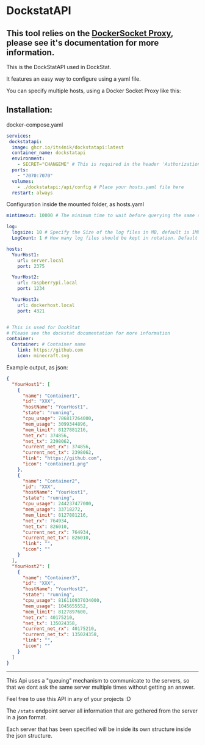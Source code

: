 # DockstatAPI

## This tool relies on the [DockerSocket Proxy](https://docs.linuxserver.io/images/docker-socket-proxy/), please see it's documentation for more information.

This is the DockStatAPI used in DockStat.

It features an easy way to configure using a yaml file.

You can specify multiple hosts, using a Docker Socket Proxy like this:

## Installation:

docker-compose.yaml
```yaml
services:
 dockstatapi:
  image: ghcr.io/its4nik/dockstatapi:latest
  container_name: dockstatapi
  environment:
    - SECRET="CHANGEME" # This is required in the header 'Authorization': 'CHANGEME'
  ports:
    - "7070:7070"
  volumes:
    - ./dockstatapi:/api/config # Place your hosts.yaml file here
  restart: always
```

Configuration inside the mounted folder, as hosts.yaml
```yaml
mintimeout: 10000 # The minimum time to wait before querying the same server again, defaults to 5000 Ms

log:
  logsize: 10 # Specify the Size of the log files in MB, default is 1MB
  LogCount: 1 # How many log files should be kept in rotation. Default is 5

hosts:
  YourHost1:
    url: server.local
    port: 2375

  YourHost2:
    url: raspberrypi.local
    port: 1234

  YourHost3:
    url: dockerhost.local
    port: 4321


# This is used for DockStat
# Please see the dockstat documentation for more information
container:
  Container: # Container name
    link: https://github.com
    icon: minecraft.svg
```

Example output, as json:

```json
{
  "YourHost1": [
    {
      "name": "Container1",
      "id": "XXX",
      "hostName": "YourHost1",
      "state": "running",
      "cpu_usage": 786817264000,
      "mem_usage": 3099344896,
      "mem_limit": 8127881216,
      "net_rx": 374856,
      "net_tx": 2398062,
      "current_net_rx": 374856,
      "current_net_tx": 2398062,
      "link": "https://github.com",
      "icon": "container1.png"
    },
    {
      "name": "Container2",
      "id": "XXX",
      "hostName": "YourHost1",
      "state": "running",
      "cpu_usage": 244237477000,
      "mem_usage": 33718272,
      "mem_limit": 8127881216,
      "net_rx": 764934,
      "net_tx": 826010,
      "current_net_rx": 764934,
      "current_net_tx": 826010,
      "link": "",
      "icon": ""
    }
  ],
  "YourHost2": [
    {
      "name": "Container3",
      "id": "XXX",
      "hostName": "YourHost2",
      "state": "running",
      "cpu_usage": 816110937034000,
      "mem_usage": 1045655552,
      "mem_limit": 8127897600,
      "net_rx": 40175210,
      "net_tx": 135024358,
      "current_net_rx": 40175210,
      "current_net_tx": 135024358,
      "link": "",
      "icon": ""
    }
  ]
}
```
---

This Api uses a "queuing" mechanism to communicate to the servers, so that we dont ask the same server multiple times without getting an answer.

Feel free to use this API in any of your projects :D

The `/stats` endpoint server all information that are gethered from the server in a json format.

Each server that has been specified will be inside its own structure inside the json structure.
